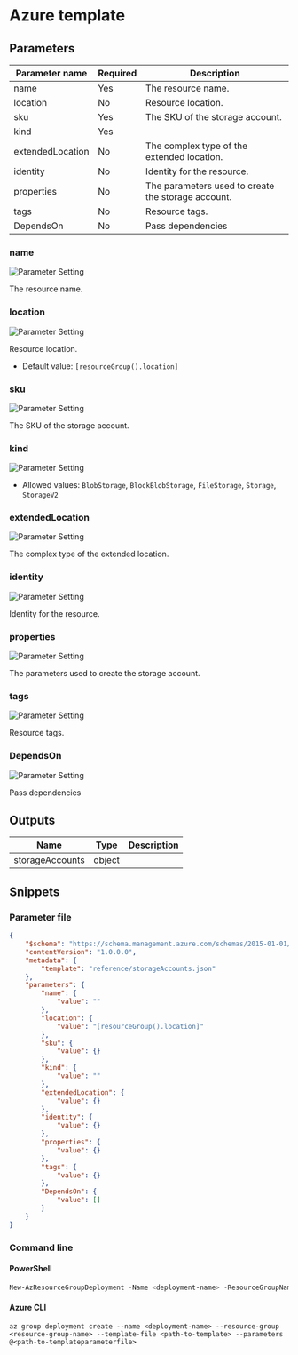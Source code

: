 # Azure template

## Parameters

Parameter name | Required | Description
-------------- | -------- | -----------
name           | Yes      | The resource name.
location       | No       | Resource location.
sku            | Yes      | The SKU of the storage account.
kind           | Yes      |
extendedLocation | No       | The complex type of the extended location.
identity       | No       | Identity for the resource.
properties     | No       | The parameters used to create the storage account.
tags           | No       | Resource tags.
DependsOn      | No       | Pass dependencies

### name

![Parameter Setting](https://img.shields.io/badge/parameter-required-orange?style=flat-square)

The resource name.

### location

![Parameter Setting](https://img.shields.io/badge/parameter-optional-green?style=flat-square)

Resource location.

- Default value: `[resourceGroup().location]`

### sku

![Parameter Setting](https://img.shields.io/badge/parameter-required-orange?style=flat-square)

The SKU of the storage account.

### kind

![Parameter Setting](https://img.shields.io/badge/parameter-required-orange?style=flat-square)



- Allowed values: `BlobStorage`, `BlockBlobStorage`, `FileStorage`, `Storage`, `StorageV2`

### extendedLocation

![Parameter Setting](https://img.shields.io/badge/parameter-optional-green?style=flat-square)

The complex type of the extended location.

### identity

![Parameter Setting](https://img.shields.io/badge/parameter-optional-green?style=flat-square)

Identity for the resource.

### properties

![Parameter Setting](https://img.shields.io/badge/parameter-optional-green?style=flat-square)

The parameters used to create the storage account.

### tags

![Parameter Setting](https://img.shields.io/badge/parameter-optional-green?style=flat-square)

Resource tags.

### DependsOn

![Parameter Setting](https://img.shields.io/badge/parameter-optional-green?style=flat-square)

Pass dependencies

## Outputs

Name | Type | Description
---- | ---- | -----------
storageAccounts | object |

## Snippets

### Parameter file

```json
{
    "$schema": "https://schema.management.azure.com/schemas/2015-01-01/deploymentParameters.json#",
    "contentVersion": "1.0.0.0",
    "metadata": {
        "template": "reference/storageAccounts.json"
    },
    "parameters": {
        "name": {
            "value": ""
        },
        "location": {
            "value": "[resourceGroup().location]"
        },
        "sku": {
            "value": {}
        },
        "kind": {
            "value": ""
        },
        "extendedLocation": {
            "value": {}
        },
        "identity": {
            "value": {}
        },
        "properties": {
            "value": {}
        },
        "tags": {
            "value": {}
        },
        "DependsOn": {
            "value": []
        }
    }
}
```

### Command line

#### PowerShell

```powershell
New-AzResourceGroupDeployment -Name <deployment-name> -ResourceGroupName <resource-group-name> -TemplateFile <path-to-template> -TemplateParameterFile <path-to-templateparameter>
```

#### Azure CLI

```text
az group deployment create --name <deployment-name> --resource-group <resource-group-name> --template-file <path-to-template> --parameters @<path-to-templateparameterfile>
```
